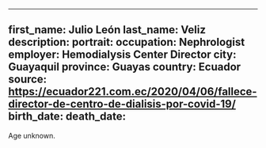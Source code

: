 ---
first_name: Julio León
last_name: Veliz
description: 
portrait: 
occupation: Nephrologist
employer: Hemodialysis Center Director
city: Guayaquil
province: Guayas
country: Ecuador
source: https://ecuador221.com.ec/2020/04/06/fallece-director-de-centro-de-dialisis-por-covid-19/
birth_date: 
death_date: 
--

Age unknown.